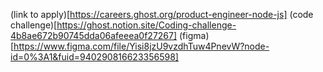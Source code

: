 
(link to apply)[https://careers.ghost.org/product-engineer-node-js]
(code challenge)[https://ghost.notion.site/Coding-challenge-4b8ae672b90745dda06afeeea0f27267]
(figma)[https://www.figma.com/file/Yisi8jzU9vzdhTuw4PnevW?node-id=0%3A1&fuid=940290816623356598]




